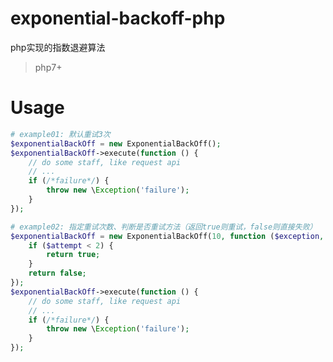 <!--
 * @Author: your name
 * @Date: 2021-02-25 20:41:01
 * @LastEditTime: 2021-03-10 19:49:54
 * @LastEditors: Please set LastEditors
 * @Description: In User Settings Edit
 * @FilePath: /exponential-backoff/README.md
-->
# exponential-backoff-php
php实现的指数退避算法

> php7+

# Usage
```php
# example01: 默认重试3次
$exponentialBackOff = new ExponentialBackOff();
$exponentialBackOff->execute(function () {
    // do some staff, like request api
    // ...
    if (/*failure*/) {
        throw new \Exception('failure');
    }
});

# example02: 指定重试次数、判断是否重试方法（返回true则重试，false则直接失败）
$exponentialBackOff = new ExponentialBackOff(10, function ($exception, $attempt) {
    if ($attempt < 2) {
        return true;
    }
    return false;
});
$exponentialBackOff->execute(function () {
    // do some staff, like request api
    // ...
    if (/*failure*/) {
        throw new \Exception('failure');
    }
});
```